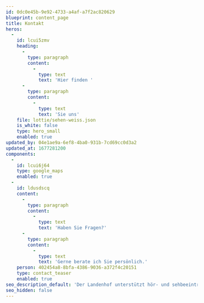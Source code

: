 ```yaml
---
id: 0dc0e45b-9e92-4733-a4af-a7f2ac820629
blueprint: content_page
title: Kontakt
heros:
  -
    id: lcui5zmv
    heading:
      -
        type: paragraph
        content:
          -
            type: text
            text: 'Hier finden '
      -
        type: paragraph
        content:
          -
            type: text
            text: 'Sie uns'
    file: lottie/sehen-weiss.json
    is_white: false
    type: hero_small
    enabled: true
updated_by: 04e1ae9a-6ef8-4ba0-931b-7cd69cc0d3a2
updated_at: 1677281200
components:
  -
    id: lcui6j64
    type: google_maps
    enabled: true
  -
    id: ldusdscq
    content:
      -
        type: paragraph
        content:
          -
            type: text
            text: 'Haben Sie Fragen?'
      -
        type: paragraph
        content:
          -
            type: text
            text: 'Gerne berate ich Sie persönlich.'
    person: 402454a8-8bfa-4386-9036-a372f4c20151
    type: contact_teaser
    enabled: true
seo_description_default: 'Der Landenhof unterstützt hör- und sehbeeinträchtigte Kinder & Jugendliche in ihrem selbstbestimmten Leben durch Förderung ihrer Fähigkeiten & Entwicklung'
seo_hidden: false
---
```

